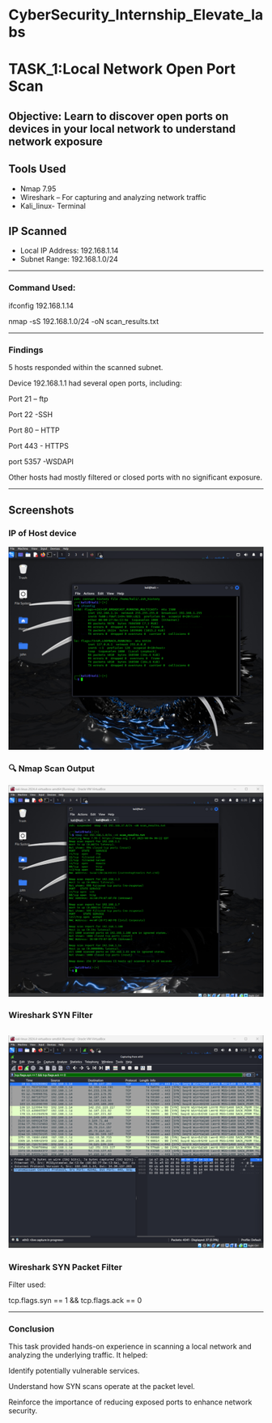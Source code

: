 # CyberSecurity_Internship_Elevate_labs
# TASK_1:Local Network Open Port Scan
## Objective: Learn to discover open ports on devices in your local network to understand network exposure

## Tools Used
- Nmap 7.95 
- Wireshark – For capturing and analyzing network traffic
- Kali_linux- Terminal

##  IP Scanned

- Local IP Address: 192.168.1.14
- Subnet Range: 192.168.1.0/24

---

###  Command Used:

ifconfig 192.168.1.14

nmap -sS 192.168.1.0/24 -oN scan_results.txt

---

### Findings
5 hosts responded within the scanned subnet.

Device 192.168.1.1 had several open ports, including:

Port 21 – ftp

Port 22 -SSH

Port 80 – HTTP

Port 443 - HTTPS

port 5357 -WSDAPI

Other hosts had mostly filtered or closed ports with no significant exposure.

---

##  Screenshots
 ### IP of Host device  
![IP](ip.png)

### 🔍 Nmap Scan Output  
![Nmap Output](nmapscan.png)

###  Wireshark SYN Filter  
![Wireshark SYN Filter](wireshark.png)
 ---

### Wireshark SYN Packet Filter
Filter used:

tcp.flags.syn == 1 && tcp.flags.ack == 0

---


### Conclusion
This task provided hands-on experience in scanning a local network and analyzing the underlying traffic. It helped:

Identify potentially vulnerable services.

Understand how SYN scans operate at the packet level.

Reinforce the importance of reducing exposed ports to enhance network security.
